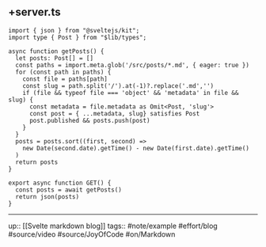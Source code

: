 ## +server.ts

```
import { json } from "@sveltejs/kit";
import type { Post } from "$lib/types";

async function getPosts() {
  let posts: Post[] = []
  const paths = import.meta.glob('/src/posts/*.md', { eager: true })
  for (const path in paths) {
    const file = paths[path]
    const slug = path.split('/').at(-1)?.replace('.md','')
    if (file && typeof file === 'object' && 'metadata' in file && slug) {
      const metadata = file.metadata as Omit<Post, 'slug'>
      const post = { ...metadata, slug} satisfies Post
      post.published && posts.push(post)
    }
  }
  posts = posts.sort((first, second) =>
    new Date(second.date).getTime() - new Date(first.date).getTime()
  )
  return posts
}

export async function GET() {
  const posts = await getPosts()
  return json(posts)
}
```

---
up:: [[Svelte markdown blog]]
tags:: #note/example #effort/blog #source/video #source/JoyOfCode #on/Markdown 
